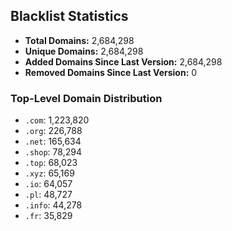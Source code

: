 ## Blacklist Statistics

- **Total Domains:** 2,684,298
- **Unique Domains:** 2,684,298
- **Added Domains Since Last Version:** 2,684,298
- **Removed Domains Since Last Version:** 0

### Top-Level Domain Distribution

-  `.com`: 1,223,820
-  `.org`: 226,788
-  `.net`: 165,634
-  `.shop`: 78,294
-  `.top`: 68,023
-  `.xyz`: 65,169
-  `.io`: 64,057
-  `.pl`: 48,727
-  `.info`: 44,278
-  `.fr`: 35,829
